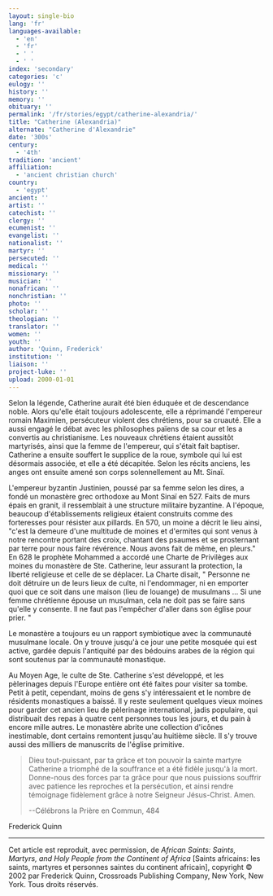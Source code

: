 ```yaml
---
layout: single-bio
lang: 'fr'
languages-available:
  - 'en'
  - 'fr'
  - ' '
  - ' '
index: 'secondary'
categories: 'c'
eulogy: ''
history: ''
memory: ''
obituary: ''
permalink: '/fr/stories/egypt/catherine-alexandria/'
title: "Catherine (Alexandria)"
alternate: "Catherine d'Alexandrie"
date: '300s'
century:
  - '4th'
tradition: 'ancient'
affiliation:
  - 'ancient christian church'
country:
  - 'egypt'
ancient: ''
artist: ''
catechist: ''
clergy: ''
ecumenist: ''
evangelist: ''
nationalist: ''
martyr: ''
persecuted: ''
medical: ''
missionary: ''
musician: ''
nonafrican: ''
nonchristian: ''
photo: ''
scholar: ''
theologian: ''
translator: ''
women: ''
youth: ''
author: 'Quinn, Frederick'
institution: ''
liaison: ''
project-luke: ''
upload: 2000-01-01
---
```



Selon la légende, Catherine aurait été bien éduquée et de descendance noble. Alors qu'elle était toujours adolescente, elle a réprimandé l'empereur romain Maximien, persécuteur violent des chrétiens, pour sa cruauté. Elle a aussi engagé le débat avec les philosophes païens de sa cour et les a convertis au christianisme. Les nouveaux chrétiens étaient aussitôt martyrisés, ainsi que la femme de l'empereur, qui s'était fait baptiser. Catherine a ensuite souffert le supplice de la roue, symbole qui lui est désormais associée, et elle a été décapitée. Selon les récits anciens, les anges ont ensuite amené son corps solennellement au Mt. Sinaï.

L'empereur byzantin Justinien, poussé par sa femme selon les dires, a fondé un monastère grec orthodoxe au Mont Sinaï en 527. Faits de murs épais en granit, il ressemblait à une structure militaire byzantine. A l'époque, beaucoup d'établissements religieux étaient construits comme des forteresses pour résister aux pillards. En 570, un moine a décrit le lieu ainsi, "c'est la demeure d'une multitude de moines et d'ermites qui sont venus à notre rencontre portant des croix, chantant des psaumes et se prosternant par terre pour nous faire révérence. Nous avons fait de même, en pleurs." En 628 le prophète Mohammed a accordé une Charte de Privilèges aux moines du monastère de Ste. Catherine, leur assurant la protection, la liberté religieuse et celle de se déplacer. La Charte disait, " Personne ne doit détruire un de leurs lieux de culte, ni l'endommager, ni en emporter quoi que ce soit dans une maison (lieu de louange) de musulmans … Si une femme chrétienne épouse un musulman, cela ne doit pas se faire sans qu'elle y consente. Il ne faut pas l'empêcher d'aller dans son église pour prier. "

Le monastère a toujours eu un rapport symbiotique avec la communauté musulmane locale. On y trouve jusqu'à ce jour une petite mosquée qui est active, gardée depuis l'antiquité par des bédouins arabes de la région qui sont soutenus par la communauté monastique.

Au Moyen Age, le culte de Ste. Catherine s'est développé, et les pèlerinages depuis l'Europe entière ont été faites pour visiter sa tombe. Petit à petit, cependant, moins de gens s'y intéressaient et le nombre de résidents monastiques a baissé. Il y reste seulement quelques vieux moines pour garder cet ancien lieu de pèlerinage international, jadis populaire, qui distribuait des repas à quatre cent personnes tous les jours, et du pain à encore mille autres. Le monastère abrite une collection d'icônes inestimable, dont certains remontent jusqu'au huitième siècle. Il s'y trouve aussi des milliers de manuscrits de l'église primitive.

> Dieu tout-puissant, par ta grâce et ton pouvoir la sainte martyre Catherine a triomphé de la souffrance et a été fidèle jusqu'à la mort. Donne-nous des forces par ta grâce pour que nous puissions souffrir avec patience les reproches et la persécution, et ainsi rendre témoignage fidèlement grâce à notre Seigneur Jésus-Christ. Amen.
>
>
> --Célébrons la Prière en Commun, 484

Frederick Quinn

---

Cet article est reproduit, avec permission, de *African Saints: Saints, Martyrs, and Holy People from the Continent of Africa* [Saints africains: les saints, martyres et personnes saintes du continent africain], copyright © 2002 par Frederick Quinn, Crossroads Publishing Company, New York, New York. Tous droits réservés.
